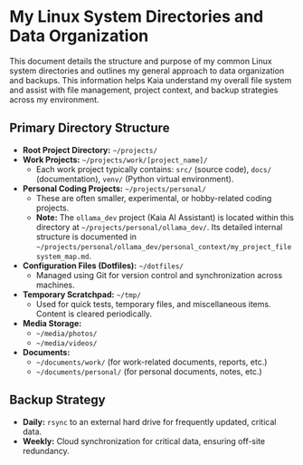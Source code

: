 # My Linux System Directories and Data Organization

This document details the structure and purpose of my common Linux system directories and outlines my general approach to data organization and backups. This information helps Kaia understand my overall file system and assist with file management, project context, and backup strategies across my environment.

## Primary Directory Structure

- **Root Project Directory:** `~/projects/`
- **Work Projects:** `~/projects/work/[project_name]/`
  - Each work project typically contains: `src/` (source code), `docs/` (documentation), `venv/` (Python virtual environment).
- **Personal Coding Projects:** `~/projects/personal/`
  - These are often smaller, experimental, or hobby-related coding projects.
  - **Note:** The `ollama_dev` project (Kaia AI Assistant) is located within this directory at `~/projects/personal/ollama_dev/`. Its detailed internal structure is documented in `~/projects/personal/ollama_dev/personal_context/my_project_filesystem_map.md`.
- **Configuration Files (Dotfiles):** `~/dotfiles/`
  - Managed using Git for version control and synchronization across machines.
- **Temporary Scratchpad:** `~/tmp/`
  - Used for quick tests, temporary files, and miscellaneous items. Content is cleared periodically.
- **Media Storage:**
  - `~/media/photos/`
  - `~/media/videos/`
- **Documents:**
  - `~/documents/work/` (for work-related documents, reports, etc.)
  - `~/documents/personal/` (for personal documents, notes, etc.)

## Backup Strategy

- **Daily:** `rsync` to an external hard drive for frequently updated, critical data.
- **Weekly:** Cloud synchronization for critical data, ensuring off-site redundancy.
